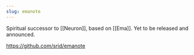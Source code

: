 ```yaml
---
slug: emanote
---
```


Spiritual successor to [[Neuron]], based on [[Ema]]. Yet to be released and announced. 

https://github.com/srid/emanote